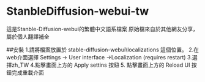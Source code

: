 # StanbleDiffusion-webui-tw
這是Stanble-Diffusion-webui的繁體中文語系檔案
原始檔來自於其他網友分享，屬於個人翻譯補全

##安裝
1.請將檔案放置於 stable-diffusion-webui\localizations 這個位置。
2.在web介面選擇 Settings -> User interface ->Localization (requires restart)
3.選擇zh_TW
4.點擊畫面上方的 Apply settins 按鈕
5. 點擊畫面上方的 Reload UI 按鈕完成重載介面
